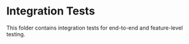 # Integration Tests

This folder contains integration tests for end-to-end and feature-level testing. 